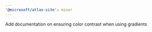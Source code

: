 ```yaml
---
'@microsoft/atlas-site': minor
---
```


Add documentation on ensuring color contrast when using gradients

